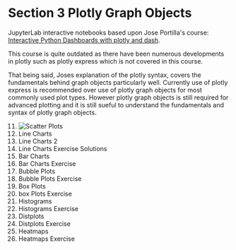 # Section 3 Plotly Graph Objects

JupyterLab interactive notebooks based upon Jose Portilla's course:
[Interactive Python Dashboards with plotly and dash](https://www.udemy.com/course/interactive-python-dashboards-with-plotly-and-dash/).

This course is quite outdated as there have been numerous developments in plotly such as plotly express which is not covered in this course. 

That being said, Joses explanation of the plotly syntax, covers the fundamentals behind graph objects particularly well. Currently use of plotly express is recommended over use of plotly graph objects for most commonly used plot types. However plotly graph objects is still required for advanced plotting and it is still sueful to understand the fundamentals and syntax of plotly graph objects.

11. ![Scatter Plots](https://nbviewer.org/github/PhilipYip1988/plotly_udemy/blob/main/lect11_scatter_plots.ipynb)
12. Line Charts
13. Line Charts 2
14. Line Charts Exercise Solutions
16. Bar Charts
17. Bar Charts Exercise
18. Bubble Plots
20. Bubble Plots Exercise
22. Box Plots
23. box Plots Exercise
25. Histograms
26. Histograms Exercise
28. Distplots
29. Distplots Exercise
31. Heatmaps
32. Heatmaps Exercise

